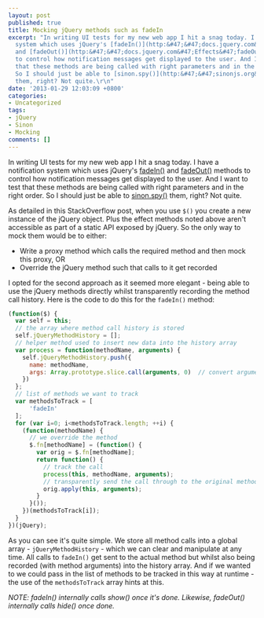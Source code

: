 ```yaml
---
layout: post
published: true
title: Mocking jQuery methods such as fadeIn
excerpt: "In writing UI tests for my new web app I hit a snag today. I have a notification
  system which uses jQuery's [fadeIn()](http:&#47;&#47;docs.jquery.com&#47;Effects&#47;fadeIn)
  and [fadeOut()](http:&#47;&#47;docs.jquery.com&#47;Effects&#47;fadeOut) methods
  to control how notification messages get displayed to the user. And I want to test
  that these methods are being called with right parameters and in the right order.
  So I should just be able to [sinon.spy()](http:&#47;&#47;sinonjs.org&#47;docs&#47;#sinonspy)
  them, right? Not quite.\r\n"
date: '2013-01-29 12:03:09 +0800'
categories:
- Uncategorized
tags:
- jQuery
- Sinon
- Mocking
comments: []
---
```

In writing UI tests for my new web app I hit a snag today. I have a notification system which uses jQuery's [fadeIn()](http://docs.jquery.com/Effects/fadeIn) and [fadeOut()](http://docs.jquery.com/Effects/fadeOut) methods to control how notification messages get displayed to the user. And I want to test that these methods are being called with right parameters and in the right order. So I should just be able to [sinon.spy()](http://sinonjs.org/docs/#sinonspy) them, right? Not quite.

As detailed in this StackOverflow post, when you use `$()` you create a new instance of the jQuery object. Plus the effect methods noted above aren't accessible as part of a static API exposed by jQuery. So the only way to mock them would be to either:

* Write a proxy method which calls the required method and then mock this proxy, OR
* Override the jQuery method such that calls to it get recorded

I opted for the second approach as it seemed more elegant - being able to use the jQuery methods directly whilst transparently recording the method call history. Here is the code to do this for the `fadeIn()` method:

```js
(function($) {
  var self = this;
  // the array where method call history is stored
  self.jQueryMethodHistory = [];
  // helper method used to insert new data into the history array
  var process = function(methodName, arguments) {
    self.jQueryMethodHistory.push({
      name: methodName,
      args: Array.prototype.slice.call(arguments, 0)  // convert arguments into a real array
    })
  };
  // list of methods we want to track
  var methodsToTrack = [
      'fadeIn'
  ];
  for (var i=0; i<methodsToTrack.length; ++i) {
    (function(methodName) {
      // we override the method
      $.fn[methodName] = (function() {
        var orig = $.fn[methodName];
        return function() {
          // track the call
          process(this, methodName, arguments);
          // transparently send the call through to the original method
          orig.apply(this, arguments);
        }
      }());
    })(methodsToTrack[i]);
  }
})(jQuery);
```

As you can see it's quite simple. We store all method calls into a global array - `jQueryMethodHistory` - which we can clear and manipulate at any time. All calls to `fadeIn()` get sent to the actual method but whilst also being recorded (with method arguments) into the history array. And if we wanted to we could pass in the list of methods to be tracked in this way at runtime - the use of the `methodsToTrack` array hints at this.

*NOTE: fadeIn() internally calls show() once it's done. Likewise, fadeOut() internally calls hide() once done.*